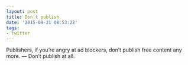 ```yaml
---
layout: post
title: Don’t publish
date: '2015-09-21 08:53:22'
tags:
- twitter
---
```


Publishers, if you’re angry at ad blockers, don’t publish free content any more.
— Don’t publish at all.